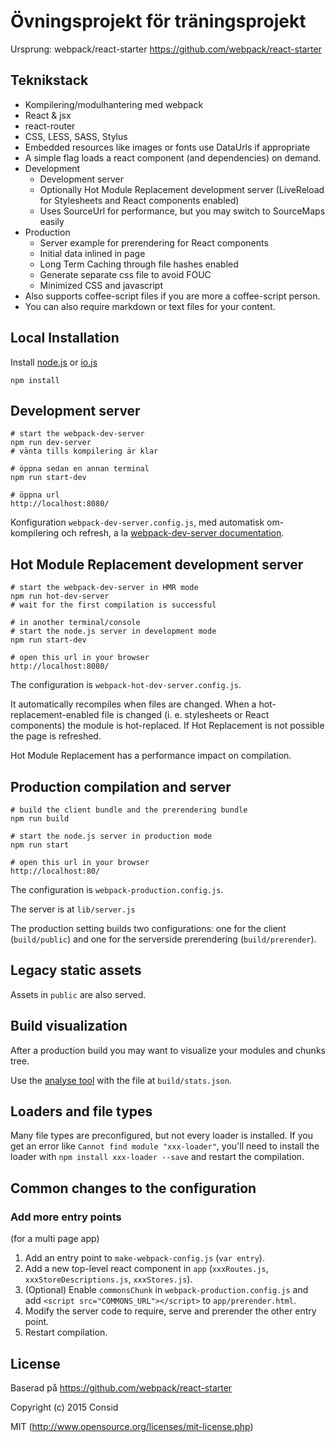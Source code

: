 # Övningsprojekt för träningsprojekt

Ursprung: webpack/react-starter
https://github.com/webpack/react-starter

## Teknikstack

* Kompilering/modulhantering med webpack
* React & jsx
* react-router
* CSS, LESS, SASS, Stylus
* Embedded resources like images or fonts use DataUrls if appropriate
* A simple flag loads a react component (and dependencies) on demand.
* Development
  * Development server
  * Optionally Hot Module Replacement development server (LiveReload for Stylesheets and React components enabled)
  * Uses SourceUrl for performance, but you may switch to SourceMaps easily
* Production
  * Server example for prerendering for React components
  * Initial data inlined in page
  * Long Term Caching through file hashes enabled
  * Generate separate css file to avoid FOUC
  * Minimized CSS and javascript
* Also supports coffee-script files if you are more a coffee-script person.
* You can also require markdown or text files for your content.

## Local Installation

Install [node.js](https://nodejs.org) or [io.js](https://iojs.org)

``` text
npm install
```

## Development server

``` text
# start the webpack-dev-server
npm run dev-server
# vänta tills kompilering är klar

# öppna sedan en annan terminal
npm run start-dev

# öppna url
http://localhost:8080/
```

Konfiguration `webpack-dev-server.config.js`, med automatisk om-kompilering och refresh,
a la [webpack-dev-server documentation](http://webpack.github.io/docs/webpack-dev-server.html).


## Hot Module Replacement development server

``` text
# start the webpack-dev-server in HMR mode
npm run hot-dev-server
# wait for the first compilation is successful

# in another terminal/console
# start the node.js server in development mode
npm run start-dev

# open this url in your browser
http://localhost:8080/
```

The configuration is `webpack-hot-dev-server.config.js`.

It automatically recompiles when files are changed. When a hot-replacement-enabled file is changed (i. e. stylesheets or React components) the module is hot-replaced. If Hot Replacement is not possible the page is refreshed.

Hot Module Replacement has a performance impact on compilation.


## Production compilation and server

``` text
# build the client bundle and the prerendering bundle
npm run build

# start the node.js server in production mode
npm run start

# open this url in your browser
http://localhost:80/
```

The configuration is `webpack-production.config.js`.

The server is at `lib/server.js`

The production setting builds two configurations: one for the client (`build/public`) and one for the serverside prerendering (`build/prerender`).


## Legacy static assets

Assets in `public` are also served.


## Build visualization

After a production build you may want to visualize your modules and chunks tree.

Use the [analyse tool](http://webpack.github.io/analyse/) with the file at `build/stats.json`.


## Loaders and file types

Many file types are preconfigured, but not every loader is installed. If you get an error like `Cannot find module "xxx-loader"`, you'll need to install the loader with `npm install xxx-loader --save` and restart the compilation.


## Common changes to the configuration

### Add more entry points

(for a multi page app)

1. Add an entry point to `make-webpack-config.js` (`var entry`).
2. Add a new top-level react component in `app` (`xxxRoutes.js`, `xxxStoreDescriptions.js`, `xxxStores.js`).
3. (Optional) Enable `commonsChunk` in `webpack-production.config.js` and add `<script src="COMMONS_URL"></script>` to `app/prerender.html`.
4. Modify the server code to require, serve and prerender the other entry point.
5. Restart compilation.

## License

Baserad på https://github.com/webpack/react-starter

Copyright (c) 2015 Consid

MIT (http://www.opensource.org/licenses/mit-license.php)
